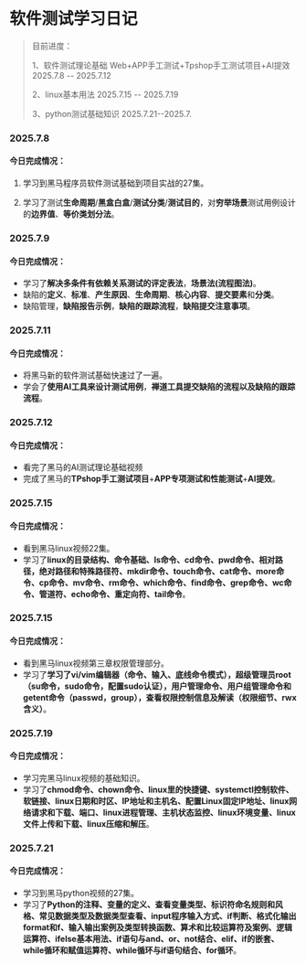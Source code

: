 # 软件测试学习日记

>目前进度：
>
>1、软件测试理论基础 Web+APP手工测试+Tpshop手工测试项目+AI提效	2025.7.8 -- 2025.7.12
>
>2、linux基本用法												    2025.7.15 -- 2025.7.19
>
>3、python测试基础知识											2025.7.21--2025.7.

### 2025.7.8

#### 今日完成情况：

1. 学习到黑马程序员软件测试基础到项目实战的27集。

2. 学习了测试**生命周期**/**黑盒白盒**/**测试分类**/**测试目的**，对**穷举场景**测试用例设计的**边界值**、**等价类划分法**。

   

### 2025.7.9

#### 今日完成情况：

- 学习了**解决多条件有依赖关系测试的评定表法**，**场景法(流程图法)**。
- 缺陷的**定义**、**标准**、**产生原因**、**生命周期**、**核心内容**、**提交要素**和**分类**。
- 缺陷管理，**缺陷报告示例**，**缺陷的跟踪流程**，**缺陷提交注意事项**。



### 2025.7.11

#### 今日完成情况：

- 将黑马新的软件测试基础快速过了一遍。
- 学会了**使用AI工具来设计测试用例**，**禅道工具提交缺陷的流程以及缺陷的跟踪流程**。



### 2025.7.12

#### 今日完成情况：

- 看完了黑马的AI测试理论基础视频
- 完成了黑马的**TPshop手工测试项目**+**APP专项测试和性能测试**+**AI提效**。



### 2025.7.15

#### 今日完成情况：

- 看到黑马linux视频22集。
- 学习了**linux的目录结构、命令基础、ls命令、cd命令、pwd命令、相对路径，绝对路径和特殊路径符、mkdir命令、touch命令、cat命令、more命令、cp命令、mv命令、rm命令、which命令、find命令、grep命令、wc命令、管道符、echo命令、重定向符、tail命令**。



### 2025.7.15

#### 今日完成情况：

- 看到黑马linux视频第三章权限管理部分。
- 学习了**学习了vi/vim编辑器（命令、输入、底线命令模式），超级管理员root（su命令，sudo命令，配置sudo认证），用户管理命令、用户组管理命令和getent命令（passwd，group），查看权限控制信息及解读（权限细节、rwx含义）**。



### 2025.7.19

#### 今日完成情况：

- 学习完黑马linux视频的基础知识。
- 学习了**chmod命令、chown命令、linux里的快捷键、systemctl控制软件、软链接、linux日期和时区、IP地址和主机名、配置Linux固定IP地址、linux网络请求和下载、端口、linux进程管理、主机状态监控、linux环境变量、linux文件上传和下载、linux压缩和解压**。



### 2025.7.21

#### 今日完成情况：

- 学习到黑马python视频的27集。
- 学习了**Python的注释、变量的定义、查看变量类型、标识符命名规则和风格、常见数据类型及数据类型查看、input程序输入方式、if判断、格式化输出format和f、输入输出案例及类型转换函数、算术和比较运算符及案例、逻辑运算符、ifelse基本用法、if语句与and、or、not结合、elif、if的嵌套、while循环和赋值运算符、while循环与if语句结合、for循环**。
